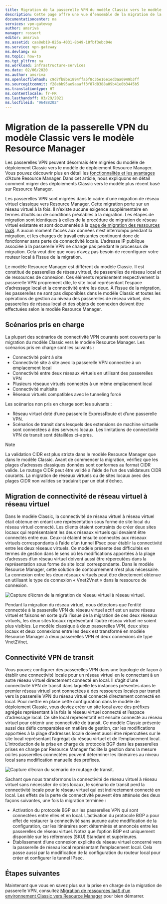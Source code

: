 ```yaml
---
title: Migration de la passerelle VPN du modèle Classic vers le modèle Resource Manager | Microsoft Docs
description: Cette page offre une vue d’ensemble de la migration de la passerelle VPN du modèle Classic vers le modèle Resource Manager.
documentationcenter: na
services: vpn-gateway
author: amsriva
manager: rossort
editor: amsriva
ms.assetid: caa8eb19-825a-4031-8b49-18fbf3ebc04e
ms.service: vpn-gateway
ms.devlang: na
ms.topic: how-to
ms.tgt_pltfrm: na
ms.workload: infrastructure-services
ms.date: 02/06/2020
ms.author: amsriva
ms.openlocfilehash: c9d7fb8be1894ffa5f8c35e16e1ed3aa0949b3ff
ms.sourcegitcommit: f28ebb95ae9aaaff3f87d8388a09b41e0b3445b5
ms.translationtype: HT
ms.contentlocale: fr-FR
ms.lasthandoff: 03/29/2021
ms.locfileid: "96488202"
---
```

# <a name="vpn-gateway-classic-to-resource-manager-migration"></a>Migration de la passerelle VPN du modèle Classic vers le modèle Resource Manager
Les passerelles VPN peuvent désormais être migrées du modèle de déploiement Classic vers le modèle de déploiement Resource Manager. Vous pouvez découvrir plus en détail les [fonctionnalités et les avantages](../azure-resource-manager/management/overview.md) d’Azure Resource Manager. Dans cet article, nous expliquons en détail comment migrer des déploiements Classic vers le modèle plus récent basé sur Resource Manager. 

Les passerelles VPN sont migrées dans le cadre d’une migration de réseau virtuel classique vers Resource Manager. Cette migration porte sur un réseau virtuel à la fois. Il n’existe aucune exigence supplémentaire en termes d’outils ou de conditions préalables à la migration. Les étapes de migration sont identiques à celles de la procédure de migration de réseau virtuel existante et sont documentés à la [page de migration des ressources IaaS](../virtual-machines/migration-classic-resource-manager-ps.md). À aucun moment l’accès aux données n’est interrompu pendant la migration, et les charges de travail existantes continuent donc de fonctionner sans perte de connectivité locale. L’adresse IP publique associée à la passerelle VPN ne change pas pendant le processus de migration. Cela veut dire que vous n’avez pas besoin de reconfigurer votre routeur local à l’issue de la migration.  

Le modèle Resource Manager est différent du modèle Classic. Il est constitué de passerelles de réseau virtuel, de passerelles de réseau local et de ressources de connexion. Ces éléments représentent respectivement la passerelle VPN proprement dite, le site local représentant l’espace d’adressage local et la connectivité entre les deux. À l’issue de la migration, les passerelles ne sont pas disponibles dans le modèle Classic et toutes les opérations de gestion au niveau des passerelles de réseau virtuel, des passerelles de réseau local et des objets de connexion doivent être effectuées selon le modèle Resource Manager.

## <a name="supported-scenarios"></a>Scénarios pris en charge
La plupart des scénarios de connectivité VPN courants sont couverts par la migration du modèle Classic vers le modèle Resource Manager. Les scénarios pris en charge sont les suivants :

* Connectivité point à site
* Connectivité site à site avec la passerelle VPN connectée à un emplacement local
* Connectivité entre deux réseaux virtuels en utilisant des passerelles VPN
* Plusieurs réseaux virtuels connectés à un même emplacement local
* Connectivité multisite
* Réseaux virtuels compatibles avec le tunneling forcé

Les scénarios non pris en charge sont les suivants :  

* Réseau virtuel doté d’une passerelle ExpressRoute et d’une passerelle VPN.
* Scénarios de transit dans lesquels des extensions de machine virtuelle sont connectées à des serveurs locaux. Les limitations de connectivité VPN de transit sont détaillées ci-après.

> [!NOTE]
> La validation CIDR est plus stricte dans le modèle Resource Manager que dans le modèle Classic. Avant de commencer la migration, vérifiez que les plages d’adresses classiques données sont conformes au format CIDR valide. Le routage CIDR peut être validé à l’aide de l’un des validateurs CIDR courants. La migration de réseaux virtuels ou de sites locaux avec des plages CIDR non valides se traduirait par un état d’échec.
> 
> 

## <a name="vnet-to-vnet-connectivity-migration"></a>Migration de connectivité de réseau virtuel à réseau virtuel
Dans le modèle Classic, la connectivité de réseau virtuel à réseau virtuel était obtenue en créant une représentation sous forme de site local du réseau virtuel connecté. Les clients étaient contraints de créer deux sites locaux qui représentaient les deux réseaux virtuels qui devaient être connectés entre eux. Ceux-ci étaient ensuite connectés aux réseaux virtuels correspondants à l’aide d’un tunnel IPsec pour établir la connectivité entre les deux réseaux virtuels. Ce modèle présente des difficultés en termes de gestion dans le sens où les modifications apportées à la plage d’adresses d’un réseau virtuel doivent aussi être répercutées dans la représentation sous forme de site local correspondante. Dans le modèle Resource Manager, cette solution de contournement n’est plus nécessaire. La connexion entre les deux réseaux virtuels peut être directement obtenue en utilisant le type de connexion « Vnet2Vnet » dans la ressource de connexion. 

![Capture d’écran de la migration de réseau virtuel à réseau virtuel.](./media/vpn-gateway-migration/migration1.png)

Pendant la migration du réseau virtuel, nous détectons que l’entité connectée à la passerelle VPN du réseau virtuel actif est un autre réseau virtuel et faisons en sorte qu’à l’issue de la migration de ces deux réseaux virtuels, les deux sites locaux représentant l’autre réseau virtuel ne soient plus visibles. Le modèle classique à deux passerelles VPN, deux sites locaux et deux connexions entre les deux est transformé en modèle Resource Manager à deux passerelles VPN et deux connexions de type Vnet2Vnet.

## <a name="transit-vpn-connectivity"></a>Connectivité VPN de transit
Vous pouvez configurer des passerelles VPN dans une topologie de façon à établir une connectivité locale pour un réseau virtuel en le connectant à un autre réseau virtuel directement connecté en local. Il s’agit d’une connectivité VPN de transit dans laquelle les instances présentes dans le premier réseau virtuel sont connectées à des ressources locales par transit vers la passerelle VPN du réseau virtuel connecté directement connecté en local. Pour mettre en place cette configuration dans le modèle de déploiement Classic, vous deviez créer un site local avec des préfixes agrégés représentant à la fois le réseau virtuel connecté et l’espace d’adressage local. Ce site local représentatif est ensuite connecté au réseau virtuel pour obtenir une connectivité de transit. Ce modèle Classic présente aussi des défis comparables en matière de gestion, car les modifications apportées à la plage d’adresses locale doivent aussi être répercutées sur le site local représentant l’agrégat du réseau virtuel et de l’emplacement local. L’introduction de la prise en charge du protocole BGP dans les passerelles prises en charge par Resource Manager facilite la gestion dans la mesure où les passerelles connectées peuvent déterminer les itinéraires au niveau local sans modification manuelle des préfixes.

![Capture d’écran du scénario de routage de transit.](./media/vpn-gateway-migration/migration2.png)

Sachant que nous transformons la connectivité de réseau virtuel à réseau virtuel sans nécessiter de sites locaux, le scénario de transit perd la connectivité locale pour le réseau virtuel qui est indirectement connecté en local. Les effets de la perte de connectivité peuvent être atténués des deux façons suivantes, une fois la migration terminée : 

* Activation du protocole BGP sur les passerelles VPN qui sont connectées entre elles et en local. L’activation du protocole BGP a pour effet de restaurer la connectivité sans aucune autre modification de la configuration, car les itinéraires sont déterminés et annoncés entre les passerelles de réseau virtuel. Notez que l’option BGP est uniquement disponible sur les références (SKU) Standard et supérieures.
* Établissement d’une connexion explicite du réseau virtuel concerné vers la passerelle de réseau local représentant l’emplacement local. Cela passe aussi par la modification de la configuration du routeur local pour créer et configurer le tunnel IPsec.

## <a name="next-steps"></a>Étapes suivantes
Maintenant que vous en savez plus sur la prise en charge de la migration de passerelle VPN, consultez [Migration de ressources IaaS d’un environnement Classic vers Resource Manager](../virtual-machines/migration-classic-resource-manager-ps.md) pour bien démarrer.